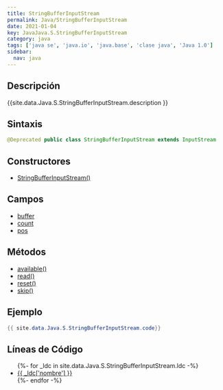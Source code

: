 ```yaml
---
title: StringBufferInputStream
permalink: Java/StringBufferInputStream
date: 2021-01-04
key: JavaJava.S.StringBufferInputStream
category: java
tags: ['java se', 'java.io', 'java.base', 'clase java', 'Java 1.0']
sidebar: 
  nav: java
---
```


## Descripción
{{site.data.Java.S.StringBufferInputStream.description }}

## Sintaxis
~~~java
@Deprecated public class StringBufferInputStream extends InputStream
~~~

## Constructores
* [StringBufferInputStream()](/Java/StringBufferInputStream/StringBufferInputStream/)

## Campos
* [buffer](/Java/StringBufferInputStream/buffer)
* [count](/Java/StringBufferInputStream/count)
* [pos](/Java/StringBufferInputStream/pos)

## Métodos
* [available()](/Java/StringBufferInputStream/available)
* [read()](/Java/StringBufferInputStream/read)
* [reset()](/Java/StringBufferInputStream/reset)
* [skip()](/Java/StringBufferInputStream/skip)

## Ejemplo
~~~java
{{ site.data.Java.S.StringBufferInputStream.code}}
~~~

## Líneas de Código
<ul>
{%- for _ldc in site.data.Java.S.StringBufferInputStream.ldc -%}
   <li>
       <a href="{{_ldc['url'] }}">{{ _ldc['nombre'] }}</a>
   </li>
{%- endfor -%}
</ul>
